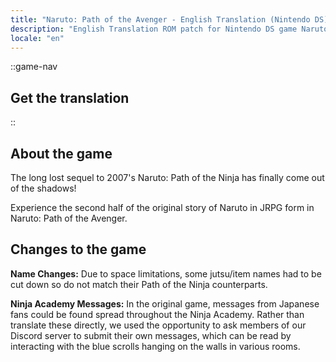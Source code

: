 ```yaml
---
title: "Naruto: Path of the Avenger - English Translation (Nintendo DS) (Naruto RPG 2: Chidori vs. Rasengan)"
description: "English Translation ROM patch for Nintendo DS game Naruto: Path of the Avenger (Naruto RPG 2: Chidori vs. Rasengan)"
locale: "en"
---
```


::game-nav
## Get the translation
::

## About the game
The long lost sequel to 2007's Naruto: Path of the Ninja has finally come out of the shadows!

Experience the second half of the original story of Naruto in JRPG form in Naruto: Path of the Avenger.

## Changes to the game

**Name Changes:** Due to space limitations, some jutsu/item names had to be cut down so do not match their Path of the Ninja counterparts.

**Ninja Academy Messages:** In the original game, messages from Japanese fans could be found spread throughout the Ninja Academy. Rather than translate these directly, we used the opportunity to ask members of our Discord server to submit their own messages, which can be read by interacting with the blue scrolls hanging on the walls in various rooms.
